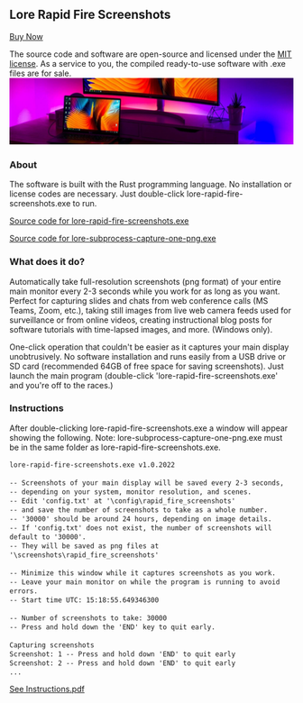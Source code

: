 ## Lore Rapid Fire Screenshots

[Buy Now]([https://lore-rapid-fire-screenshots.company.site/](https://lore-digital.company.site/Lore-Rapid-Fire-Screenshots-p469103103))

The source code and software are open-source and licensed under the [MIT license](https://github.com/tarjin/lore-rapid-fire-screenshots/blob/main/LICENSE-Lore-Rapid-Fire-Screenshots_and_Lore-Subprocess-Capture-One-PNG.txt). As a service to you, the compiled ready-to-use software with .exe files are for sale.
![](https://github.com/tarjin/lore-rapid-fire-screenshots/blob/main/Banner.PNG)

### About

The software is built with the Rust programming language. No installation or license codes are necessary. Just double-click lore-rapid-fire-screenshots.exe to run.

[Source code for lore-rapid-fire-screenshots.exe](https://github.com/tarjin/lore-rapid-fire-screenshots/blob/main/Source%20code%20for%20Lore-Rapid-Fire-Screenshot%20-%20main.rs.pdf)

[Source code for lore-subprocess-capture-one-png.exe](https://github.com/tarjin/lore-rapid-fire-screenshots/blob/main/Source%20code%20for%20Lore-Subprocess-Capture-One-PNG%20-%20main.rs.pdf)

### What does it do?
Automatically take full-resolution screenshots (png format) of your entire main monitor every 2-3 seconds while you work for as long as you want. Perfect for capturing slides and chats from web conference calls (MS Teams, Zoom, etc.), taking still images from live web camera feeds used for surveillance or from online videos, creating instructional blog posts for software tutorials with time-lapsed images, and more. (Windows only).

One-click operation that couldn't be easier as it captures your main display unobtrusively. No software installation and runs easily from a USB drive or SD card (recommended 64GB of free space for saving screenshots). Just launch the main program (double-click 'lore-rapid-fire-screenshots.exe' and you're off to the races.)

### Instructions

After double-clicking lore-rapid-fire-screenshots.exe a window will appear showing the following. 
Note: lore-subprocess-capture-one-png.exe must be in the same folder as lore-rapid-fire-screenshots.exe.


```
lore-rapid-fire-screenshots.exe v1.0.2022

-- Screenshots of your main display will be saved every 2-3 seconds,
-- depending on your system, monitor resolution, and scenes.
-- Edit 'config.txt' at '\config\rapid_fire_screenshots'
-- and save the number of screenshots to take as a whole number.
-- '30000' should be around 24 hours, depending on image details.
-- If 'config.txt' does not exist, the number of screenshots will default to '30000'.
-- They will be saved as png files at '\screenshots\rapid_fire_screenshots'

-- Minimize this window while it captures screenshots as you work.
-- Leave your main monitor on while the program is running to avoid errors.
-- Start time UTC: 15:18:55.649346300

-- Number of screenshots to take: 30000
-- Press and hold down the 'END' key to quit early.

Capturing screenshots
Screenshot: 1 -- Press and hold down 'END' to quit early
Screenshot: 2 -- Press and hold down 'END' to quit early
...
```

[See Instructions.pdf](https://github.com/tarjin/lore-rapid-fire-screenshots/blob/main/Instructions.pdf)
